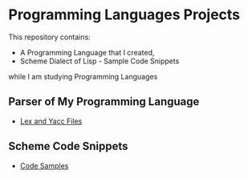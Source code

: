 # Programming Languages Projects

This repository contains:
- A Programming Language that I created,
- Scheme Dialect of Lisp - Sample Code Snippets

while I am studying Programming Languages

## Parser of My Programming Language

- [Lex and Yacc Files](Parser-of-My-Language)

## Scheme Code Snippets

- [Code Samples](LISP-Scheme-Dialect)
